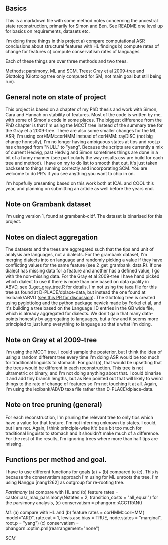 ## Basics
This is a markdown file with some method notes concerning the ancestral state reconstruction, primarily for Simon and Ben. See README one level up for basics on requirements, datasets etc.

I'm doing three things in this project
a) compare computational ASR conclusions about structural features with HL findings
b) compute rates of change for features
c) compute conservatism rates of languages

Each of these things are over three methods and two trees.

Methods: parsimony, ML and SCM.
Trees: Gray et al 2009-tree and Glottolog (Glottolog tree only computed for SM, not main goal but still being run).

## General note on state of project
This project is based on a chapter of my PhD thesis and work with Simon, Cara and Hannah on stability of features. Most of the code is written by me, with some of Simon's code in some places. The biggest difference from the PhD chapter is that I'm using the MCCT tree instead of the summary tree for the Gray et a 2009-tree. There are also some smaller changes for the ML ASR; I'm using corHMM::corHMM instead of corHMM::rayDISC (not big change honestly), I'm no longer having ambiguous states at tips and root.p has changed from "NULL" to "yang". Because the scripts are currently a mix of current Hedvig, past Hedvig and Simon sometimes things are done in a bit of a funny manner (see particularly the way results.csv are build for each tree and method). I have on my to do list to smooth that out, it's just taken backseat to things running correctly and incorporating SCM. You are welcome to do PR's if you see anything you want to chip in on.

I'm hopefully presenting based on this work both at ICAL and COOL this year, and planning on submitting an article as well before the years end.

## Note on Grambank dataset
I'm using version 1, found at grambank-cldf. The dataset is binarised for this project.

## Notes on dialect aggregation
The datasets and the trees are aggregated such that the tips and unit of analysis are languages, not a dialects. For the grambank dataset, I'm merging dialects into on language and randomly picking a value if they have conflicting values for the same feature (see 2_get_grambank_data.R). If one dialect has missing data for a feature and another has a defined value, I go with the non-missing data. For the Gray et al 2009-tree I have hand picked which dialect to use if there is more than one based on data quality in ABVD, see 3_get_gray_tree.R for details. I'm not using the taxa file for this tree as found at D-PLACE/dplace-data, but instead the one found at lexibank/ABVD ([see this PR for discussion](https://github.com/D-PLACE/dplace-data/pull/293)). The Glottolog tree is created using pyglottolog and the python package newick made by Forkel et al, and it's building a tree based on the Language_ID entries in the GB wide file, which is already aggregated for dialects. We don't gain that many data-points honestly by aggregating to languages, but a few and it seems more principled to just lump everything to language so that's what I'm doing. 

## Note on Gray et al 2009-tree
I'm using the MCCT tree. I could sample the posterior, but I think the idea of using a random different tree every time I'm doing ASR would be too much for traditional linguists to stomach. For goal (a), that would be upsetting that the trees would be different in each reconstruction. This tree is not ultrametric or binary, and I'm not doing anything about that. I could binarise it and add tiny branch lengths, but as Ben pointed out that will likely to weird things to the rate of change of features so I'm not touching it at all. Again, I'm using the lexibank/ABVD taxa file rather than D-PLACE/dplace-data.

## Note on tree pruning (general)
For each reconstruction, I'm pruning the relevant tree to only tips which have a value for that feature. I'm not inferring unknown tip states. I could, but I am not. Again, I think principle-wise it'd be a bit too much for traditional linguists to stomach and it shouldn't make much of a difference. For the rest of the results, I'm ignoring trees where more than half tips are missing.

## Functions per method and goal.
I have to use different functions for goals (a) + (b) compared to (c). This is because the conservatism approach I'm using for ML unroots the tree. I'm using Nanggu [nang1262] as outgroup for re-rooting tree.

*Parsimony*
(a) compare with HL and (b) feature rates = castor::asr_max_parsimony(Nstates = 2, transition_costs = "all_equal") for the parsimony analysis, 
(c) conservatism = phangorn::ACCTRAN()

*ML*
(a) compare with HL and (b) feature rates =  corHMM::corHMM(  model="ARD", rate.cat = 1, lewis.asc.bias = TRUE, node.states = "marginal",  root.p = "yang")
(c) conservatism = phangorn::optim.pml(rearrangement="none")

*SCM*

